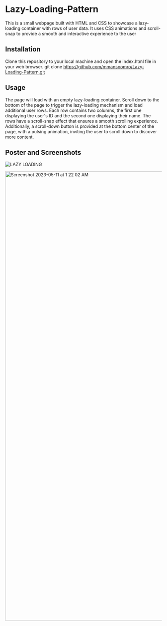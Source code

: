 # Lazy-Loading-Pattern
This is a small webpage built with HTML and CSS to showcase a lazy-loading container with rows of user data. It uses CSS animations and scroll-snap to provide a smooth and interactive experience to the user

## Installation
Clone this repository to your local machine and open the index.html file in your web browser.
git clone https://github.com/mmansoomro/Lazy-Loading-Pattern.git

## Usage 
The page will load with an empty lazy-loading container. Scroll down to the bottom of the page to trigger the lazy-loading mechanism and load additional user rows.
Each row contains two columns, the first one displaying the user's ID and the second one displaying their name. The rows have a scroll-snap effect that ensures a smooth scrolling experience.
Additionally, a scroll-down button is provided at the bottom center of the page, with a pulsing animation, inviting the user to scroll down to discover more content.

## Poster and Screenshots
![LAZY LOADING](https://github.com/ammansoomro/Lazy-Loading-Pattern/assets/63865428/237ed451-a6f6-4f9f-869b-aa1b8ad26ee4)


<img width="1440" alt="Screenshot 2023-05-11 at 1 22 02 AM" src="https://github.com/ammansoomro/Lazy-Loading-Pattern/assets/63865428/9b56e3a9-b859-4259-8bdc-7692facd48e5">
